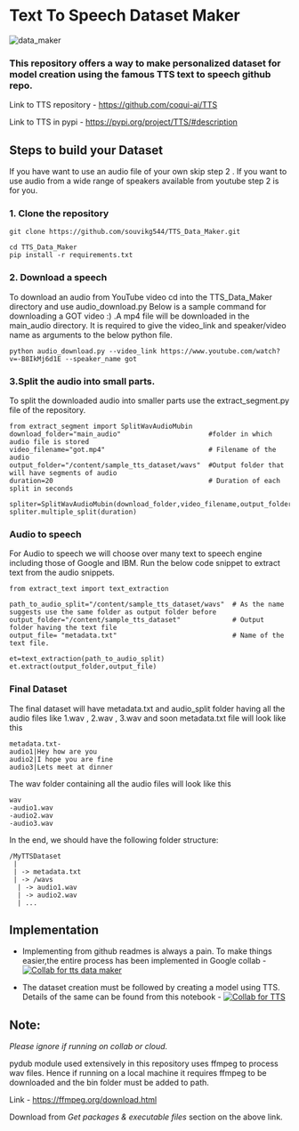 # Text To Speech Dataset Maker

![data_maker](https://user-images.githubusercontent.com/63863911/192467194-ef6cce26-1ece-44be-9fff-5cd65b043280.png)


### This repository offers a way to make personalized dataset for model creation using the famous TTS text to speech github repo.

Link to TTS repository - https://github.com/coqui-ai/TTS

Link to TTS in pypi - https://pypi.org/project/TTS/#description

## Steps to build your Dataset
If you have want to use an audio file of your own skip step 2 . If you want to use audio from a wide range of speakers available from youtube step 2 is for you.

### 1. Clone the repository
```
git clone https://github.com/souvikg544/TTS_Data_Maker.git
```
```
cd TTS_Data_Maker
pip install -r requirements.txt
```

### 2. Download a speech
To download an audio from YouTube video cd into the TTS_Data_Maker directory and use audio_download.py
Below is a sample command for downloading a GOT video :) .A mp4 file will be downloaded in the main_audio directory.
It is required to give the video_link and speaker/video name as arguments to the below python file.
```
python audio_download.py --video_link https://www.youtube.com/watch?v=-B8IkMj6d1E --speaker_name got

```


### 3.Split the audio into small parts.
To split the downloaded audio into smaller parts use the extract_segment.py file of the repository.

```
from extract_segment import SplitWavAudioMubin
download_folder="main_audio"                      #folder in which audio file is stored
video_filename="got.mp4"                          # Filename of the audio
output_folder="/content/sample_tts_dataset/wavs"  #Output folder that will have segments of audio 
duration=20                                       # Duration of each split in seconds

spliter=SplitWavAudioMubin(download_folder,video_filename,output_folder)
spliter.multiple_split(duration)

```

### Audio to speech 

For Audio to speech we will choose over many text to speech engine including those of Google and IBM. Run the below code snippet 
to extract text from the audio snippets.

```
from extract_text import text_extraction

path_to_audio_split="/content/sample_tts_dataset/wavs"  # As the name suggests use the same folder as output folder before
output_folder="/content/sample_tts_dataset"             # Output folder having the text file
output_file= "metadata.txt"                             # Name of the text file.

et=text_extraction(path_to_audio_split)
et.extract(output_folder,output_file)
```


### Final Dataset
The final dataset will have metadata.txt and audio_split folder having all the audio files like 1.wav , 2.wav , 3.wav and soon
metadata.txt file will look like this
```
metadata.txt-
audio1|Hey how are you
audio2|I hope you are fine
audio3|Lets meet at dinner
```
The wav folder containing all the audio files will look like this
```
wav
-audio1.wav
-audio2.wav
-audio3.wav
```
In the end, we should have the following folder structure:
```
/MyTTSDataset
 |
 | -> metadata.txt
 | -> /wavs
  | -> audio1.wav
  | -> audio2.wav
  | ...
```
## Implementation

- Implementing from github readmes is always a pain.
To make things easier,the entire process has been implemented in Google collab -
[![Collab for tts data maker](https://colab.research.google.com/assets/colab-badge.svg)](https://colab.research.google.com/drive/1F2lxFNIHxvNcAhzSoxDl_W4nX5tnu6nr?usp=sharing)

- The dataset creation must be followed by creating a model using TTS. Details of the same can be found from this notebook -
[![Collab for TTS](https://colab.research.google.com/assets/colab-badge.svg)](https://colab.research.google.com/drive/1F8mdG6Vm7kAigyLZhc37_vTQBnh7wgk2?usp=sharing)





## Note:
*Please ignore if running on collab or cloud.*

pydub module used extensively in this repository uses ffmpeg to process wav files. Hence if
running on a local machine it requires ffmpeg to be downloaded and the bin folder must be added to path.

Link - https://ffmpeg.org/download.html

Download from *Get packages & executable files* section on the above link.
